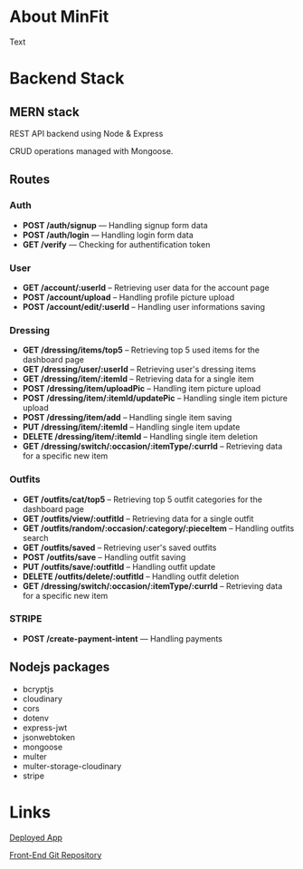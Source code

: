 # About MinFit

Text

# Backend Stack

## MERN stack

REST API backend using Node & Express

CRUD operations managed with Mongoose.

## Routes

### Auth

- **POST /auth/signup** — Handling signup form data
- **POST /auth/login** — Handling login form data
- **GET /verify** — Checking for authentification token

### User

- **GET /account/:userId** – Retrieving user data for the account page
- **POST /account/upload** – Handling profile picture upload
- **POST /account/edit/:userId** – Handling user informations saving

### Dressing

- **GET /dressing/items/top5** – Retrieving top 5 used items for the dashboard page
- **GET /dressing/user/:userId** – Retrieving user's dressing items
- **GET /dressing/item/:itemId** – Retrieving data for a single item
- **POST /dressing/item/uploadPic** – Handling item picture upload
- **POST /dressing/item/:itemId/updatePic** – Handling single item picture upload
- **POST /dressing/item/add** – Handling single item saving
- **PUT /dressing/item/:itemId** – Handling single item update
- **DELETE /dressing/item/:itemId** – Handling single item deletion
- **GET /dressing/switch/:occasion/:itemType/:currId** – Retrieving data for a specific new item

### Outfits

- **GET /outfits/cat/top5** – Retrieving top 5 outfit categories for the dashboard page
- **GET /outfits/view/:outfitId** – Retrieving data for a single outfit
- **GET /outfits/random/:occasion/:category/:pieceItem** – Handling outfits search
- **GET /outfits/saved** – Retrieving user's saved outfits
- **POST /outfits/save** – Handling outfit saving
- **PUT /outfits/save/:outfitId** – Handling outfit update
- **DELETE /outfits/delete/:outfitId** – Handling outfit deletion
- **GET /dressing/switch/:occasion/:itemType/:currId** – Retrieving data for a specific new item

### STRIPE

- **POST /create-payment-intent** — Handling payments

## Nodejs packages

- bcryptjs
- cloudinary
- cors
- dotenv
- express-jwt
- jsonwebtoken
- mongoose
- multer
- multer-storage-cloudinary
- stripe

# Links

[Deployed App](https://minfitapp.netlify.app/)

[Front-End Git Repository](https://github.com/fannyarles/capsule-wardrobe-client)
